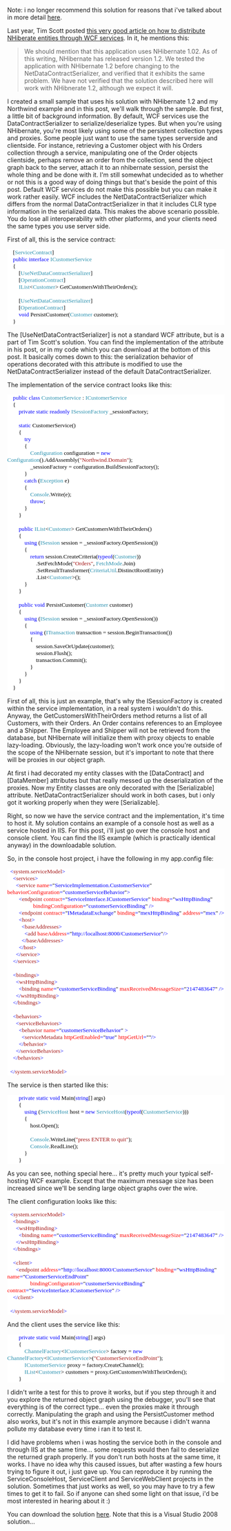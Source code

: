 Note: i no longer recommend this solution for reasons that i've talked about in more detail <a href="http://davybrion.com/blog/2010/05/why-you-shouldnt-expose-your-entities-through-your-services/">here</a>.

Last year, Tim Scott posted <a href="http://lunaverse.wordpress.com/2007/05/09/remoting-using-wcf-and-nhibernate/"> this very good article on how to distribute NHiberate entities through WCF services</a>. In it, he mentions this:

<blockquote>We should mention that this application uses NHibernate 1.02. As of this writing, NHibernate has released version 1.2. We tested the application with NHibernate 1.2 before changing to the NetDataContractSerializer, and verified that it exhibits the same problem. We have not verified that the solution described here will work with NHibnerate 1.2, although we expect it will.</blockquote>

I created a small sample that uses his solution with NHibernate 1.2 and my Northwind example and in this post, we'll walk through the sample.  But first, a little bit of background information.  By default, WCF services use the DataContractSerializer to serialize/deserialize types. But when you're using NHibernate, you're most likely using some of the persistent collection types and proxies. Some people just want to use the same types serverside and clientside. For instance, retrieving a Customer object with his Orders collection through a service, manipulating one of the Order objects clientside, perhaps remove an order from the collection, send the object graph back to the server, attach it to an nhibernate session, persist the whole thing and be done with it. I'm still somewhat undecided as to whether or not this is a good way of doing things but that's beside the point of this post. Default WCF services do not make this possible but you can make it work rather easily.  WCF includes the NetDataContractSerializer which differs from the normal DataContractSerializer in that it includes CLR type information in the serialized data. This makes the above scenario possible.  You do lose all interoperability with other platforms, and your clients need the same types you use server side.

First of all, this is the service contract:

<div style="font-family:Consolas;font-size:10pt;color:black;background:white;">
<p style="margin:0;">&nbsp;&nbsp;&nbsp; [<span style="color:#2b91af;">ServiceContract</span>]</p>
<p style="margin:0;">&nbsp;&nbsp;&nbsp; <span style="color:blue;">public</span> <span style="color:blue;">interface</span> <span style="color:#2b91af;">ICustomerService</span></p>
<p style="margin:0;">&nbsp;&nbsp;&nbsp; {</p>
<p style="margin:0;">&nbsp;&nbsp;&nbsp; &nbsp;&nbsp;&nbsp; [<span style="color:#2b91af;">UseNetDataContractSerializer</span>]</p>
<p style="margin:0;">&nbsp;&nbsp;&nbsp; &nbsp;&nbsp;&nbsp; [<span style="color:#2b91af;">OperationContract</span>]</p>
<p style="margin:0;">&nbsp;&nbsp;&nbsp; &nbsp;&nbsp;&nbsp; <span style="color:#2b91af;">IList</span>&lt;<span style="color:#2b91af;">Customer</span>&gt; GetCustomersWithTheirOrders();</p>
<p style="margin:0;">&nbsp;</p>
<p style="margin:0;">&nbsp;&nbsp;&nbsp; &nbsp;&nbsp;&nbsp; [<span style="color:#2b91af;">UseNetDataContractSerializer</span>]</p>
<p style="margin:0;">&nbsp;&nbsp;&nbsp; &nbsp;&nbsp;&nbsp; [<span style="color:#2b91af;">OperationContract</span>]</p>
<p style="margin:0;">&nbsp;&nbsp;&nbsp; &nbsp;&nbsp;&nbsp; <span style="color:blue;">void</span> PersistCustomer(<span style="color:#2b91af;">Customer</span> customer);</p>
<p style="margin:0;">&nbsp;&nbsp;&nbsp; }</p>
</div>

The [UseNetDataContractSerializer] is not a standard WCF attribute, but is a part of Tim Scott's solution. You can find the implementation of the attribute in his post, or in my code which you can download at the bottom of this post. It basically comes down to this: the serialization behavior of operations decorated with this attribute is modified to use the NetDataContractSerializer instead of the default DataContractSerializer.

The implementation of the service contract looks like this:

<div style="font-family:Consolas;font-size:10pt;color:black;background:white;">
<p style="margin:0;">&nbsp;&nbsp;&nbsp; <span style="color:blue;">public</span> <span style="color:blue;">class</span> <span style="color:#2b91af;">CustomerService</span> : <span style="color:#2b91af;">ICustomerService</span></p>
<p style="margin:0;">&nbsp;&nbsp;&nbsp; {</p>
<p style="margin:0;">&nbsp;&nbsp;&nbsp; &nbsp;&nbsp;&nbsp; <span style="color:blue;">private</span> <span style="color:blue;">static</span> <span style="color:blue;">readonly</span> <span style="color:#2b91af;">ISessionFactory</span> _sessionFactory;</p>
<p style="margin:0;">&nbsp;</p>
<p style="margin:0;">&nbsp;&nbsp;&nbsp; &nbsp;&nbsp;&nbsp; <span style="color:blue;">static</span> CustomerService()</p>
<p style="margin:0;">&nbsp;&nbsp;&nbsp; &nbsp;&nbsp;&nbsp; {</p>
<p style="margin:0;">&nbsp;&nbsp;&nbsp; &nbsp;&nbsp;&nbsp; &nbsp;&nbsp;&nbsp; <span style="color:blue;">try</span></p>
<p style="margin:0;">&nbsp;&nbsp;&nbsp; &nbsp;&nbsp;&nbsp; &nbsp;&nbsp;&nbsp; {</p>
<p style="margin:0;">&nbsp;&nbsp;&nbsp; &nbsp;&nbsp;&nbsp; &nbsp;&nbsp;&nbsp; &nbsp;&nbsp;&nbsp; <span style="color:#2b91af;">Configuration</span> configuration = <span style="color:blue;">new</span> <span style="color:#2b91af;">Configuration</span>().AddAssembly(<span style="color:#a31515;">"Northwind.Domain"</span>);</p>
<p style="margin:0;">&nbsp;&nbsp;&nbsp; &nbsp;&nbsp;&nbsp; &nbsp;&nbsp;&nbsp; &nbsp;&nbsp;&nbsp; _sessionFactory = configuration.BuildSessionFactory();</p>
<p style="margin:0;">&nbsp;&nbsp;&nbsp; &nbsp;&nbsp;&nbsp; &nbsp;&nbsp;&nbsp; }</p>
<p style="margin:0;">&nbsp;&nbsp;&nbsp; &nbsp;&nbsp;&nbsp; &nbsp;&nbsp;&nbsp; <span style="color:blue;">catch</span> (<span style="color:#2b91af;">Exception</span> e)</p>
<p style="margin:0;">&nbsp;&nbsp;&nbsp; &nbsp;&nbsp;&nbsp; &nbsp;&nbsp;&nbsp; {</p>
<p style="margin:0;">&nbsp;&nbsp;&nbsp; &nbsp;&nbsp;&nbsp; &nbsp;&nbsp;&nbsp; &nbsp;&nbsp;&nbsp; <span style="color:#2b91af;">Console</span>.Write(e);</p>
<p style="margin:0;">&nbsp;&nbsp;&nbsp; &nbsp;&nbsp;&nbsp; &nbsp;&nbsp;&nbsp; &nbsp;&nbsp;&nbsp; <span style="color:blue;">throw</span>;</p>
<p style="margin:0;">&nbsp;&nbsp;&nbsp; &nbsp;&nbsp;&nbsp; &nbsp;&nbsp;&nbsp; }</p>
<p style="margin:0;">&nbsp;&nbsp;&nbsp; &nbsp;&nbsp;&nbsp; }</p>
<p style="margin:0;">&nbsp;</p>
<p style="margin:0;">&nbsp;&nbsp;&nbsp; &nbsp;&nbsp;&nbsp; <span style="color:blue;">public</span> <span style="color:#2b91af;">IList</span>&lt;<span style="color:#2b91af;">Customer</span>&gt; GetCustomersWithTheirOrders()</p>
<p style="margin:0;">&nbsp;&nbsp;&nbsp; &nbsp;&nbsp;&nbsp; {</p>
<p style="margin:0;">&nbsp;&nbsp;&nbsp; &nbsp;&nbsp;&nbsp; &nbsp;&nbsp;&nbsp; <span style="color:blue;">using</span> (<span style="color:#2b91af;">ISession</span> session = _sessionFactory.OpenSession())</p>
<p style="margin:0;">&nbsp;&nbsp;&nbsp; &nbsp;&nbsp;&nbsp; &nbsp;&nbsp;&nbsp; {</p>
<p style="margin:0;">&nbsp;&nbsp;&nbsp; &nbsp;&nbsp;&nbsp; &nbsp;&nbsp;&nbsp; &nbsp;&nbsp;&nbsp; <span style="color:blue;">return</span> session.CreateCriteria(<span style="color:blue;">typeof</span>(<span style="color:#2b91af;">Customer</span>))</p>
<p style="margin:0;">&nbsp;&nbsp;&nbsp; &nbsp;&nbsp;&nbsp; &nbsp;&nbsp;&nbsp; &nbsp;&nbsp;&nbsp; &nbsp;&nbsp;&nbsp; .SetFetchMode(<span style="color:#a31515;">"Orders"</span>, <span style="color:#2b91af;">FetchMode</span>.Join)</p>
<p style="margin:0;">&nbsp;&nbsp;&nbsp; &nbsp;&nbsp;&nbsp; &nbsp;&nbsp;&nbsp; &nbsp;&nbsp;&nbsp; &nbsp;&nbsp;&nbsp; .SetResultTransformer(<span style="color:#2b91af;">CriteriaUtil</span>.DistinctRootEntity)</p>
<p style="margin:0;">&nbsp;&nbsp;&nbsp; &nbsp;&nbsp;&nbsp; &nbsp;&nbsp;&nbsp; &nbsp;&nbsp;&nbsp; &nbsp;&nbsp;&nbsp; .List&lt;<span style="color:#2b91af;">Customer</span>&gt;();</p>
<p style="margin:0;">&nbsp;&nbsp;&nbsp; &nbsp;&nbsp;&nbsp; &nbsp;&nbsp;&nbsp; }</p>
<p style="margin:0;">&nbsp;&nbsp;&nbsp; &nbsp;&nbsp;&nbsp; }</p>
<p style="margin:0;">&nbsp;</p>
<p style="margin:0;">&nbsp;&nbsp;&nbsp; &nbsp;&nbsp;&nbsp; <span style="color:blue;">public</span> <span style="color:blue;">void</span> PersistCustomer(<span style="color:#2b91af;">Customer</span> customer)</p>
<p style="margin:0;">&nbsp;&nbsp;&nbsp; &nbsp;&nbsp;&nbsp; {</p>
<p style="margin:0;">&nbsp;&nbsp;&nbsp; &nbsp;&nbsp;&nbsp; &nbsp;&nbsp;&nbsp; <span style="color:blue;">using</span> (<span style="color:#2b91af;">ISession</span> session = _sessionFactory.OpenSession())</p>
<p style="margin:0;">&nbsp;&nbsp;&nbsp; &nbsp;&nbsp;&nbsp; &nbsp;&nbsp;&nbsp; {</p>
<p style="margin:0;">&nbsp;&nbsp;&nbsp; &nbsp;&nbsp;&nbsp; &nbsp;&nbsp;&nbsp; &nbsp;&nbsp;&nbsp; <span style="color:blue;">using</span> (<span style="color:#2b91af;">ITransaction</span> transaction = session.BeginTransaction())</p>
<p style="margin:0;">&nbsp;&nbsp;&nbsp; &nbsp;&nbsp;&nbsp; &nbsp;&nbsp;&nbsp; &nbsp;&nbsp;&nbsp; {</p>
<p style="margin:0;">&nbsp;&nbsp;&nbsp; &nbsp;&nbsp;&nbsp; &nbsp;&nbsp;&nbsp; &nbsp;&nbsp;&nbsp; &nbsp;&nbsp;&nbsp; session.SaveOrUpdate(customer);</p>
<p style="margin:0;">&nbsp;&nbsp;&nbsp; &nbsp;&nbsp;&nbsp; &nbsp;&nbsp;&nbsp; &nbsp;&nbsp;&nbsp; &nbsp;&nbsp;&nbsp; session.Flush();</p>
<p style="margin:0;">&nbsp;&nbsp;&nbsp; &nbsp;&nbsp;&nbsp; &nbsp;&nbsp;&nbsp; &nbsp;&nbsp;&nbsp; &nbsp;&nbsp;&nbsp; transaction.Commit();</p>
<p style="margin:0;">&nbsp;&nbsp;&nbsp; &nbsp;&nbsp;&nbsp; &nbsp;&nbsp;&nbsp; &nbsp;&nbsp;&nbsp; }</p>
<p style="margin:0;">&nbsp;&nbsp;&nbsp; &nbsp;&nbsp;&nbsp; &nbsp;&nbsp;&nbsp; }</p>
<p style="margin:0;">&nbsp;&nbsp;&nbsp; &nbsp;&nbsp;&nbsp; }</p>
<p style="margin:0;">&nbsp;&nbsp;&nbsp; }</p>
</div>

First of all, this is just an example, that's why the ISessionFactory is created within the service implementation, in a real system i wouldn't do this.  Anyway, the GetCustomersWithTheirOrders method returns a list of all Customers, with their Orders.  An Order contains references to an Employee and a Shipper.  The Employee and Shipper will not be retrieved from the database, but NHibernate will initialize them with proxy objects to enable lazy-loading.  Obviously, the lazy-loading won't work once you're outside of the scope of the NHibernate session, but it's important to note that there will be proxies in our object graph.

At first i had decorated my entity classes with the [DataContract] and [DataMember] attributes but that really messed up the deserialization of the proxies. Now my Entity classes are only decorated with the [Serializable] attribute. NetDataContractSerializer should work in both cases, but i only got it working properly when they were [Serializable].

Right, so now we have the service contract and the implementation, it's time to host it. My solution contains an example of a console host as well as a service hosted in IIS. For this post, i'll just go over the console host and console client. You can find the IIS example (which is practically identical anyway) in the downloadable solution.

So, in the console host project, i have the following in my app.config file:

<div style="font-family:Consolas;font-size:10pt;color:black;background:white;">
<p style="margin:0;"><span style="color:blue;">&nbsp; &lt;</span><span style="color:#a31515;">system.serviceModel</span><span style="color:blue;">&gt;</span></p>
<p style="margin:0;"><span style="color:blue;">&nbsp; &nbsp; &lt;</span><span style="color:#a31515;">services</span><span style="color:blue;">&gt;</span></p>
<p style="margin:0;"><span style="color:blue;">&nbsp; &nbsp; &nbsp; &lt;</span><span style="color:#a31515;">service</span><span style="color:blue;"> </span><span style="color:red;">name</span><span style="color:blue;">=</span>"<span style="color:blue;">ServiceImplementation.CustomerService</span>"<span style="color:blue;"> </span><span style="color:red;">behaviorConfiguration</span><span style="color:blue;">=</span>"<span style="color:blue;">customerServiceBehavior</span>"<span style="color:blue;">&gt;</span></p>
<p style="margin:0;"><span style="color:blue;">&nbsp; &nbsp; &nbsp; &nbsp; &lt;</span><span style="color:#a31515;">endpoint</span><span style="color:blue;"> </span><span style="color:red;">contract</span><span style="color:blue;">=</span>"<span style="color:blue;">ServiceInterface.ICustomerService</span>"<span style="color:blue;"> </span><span style="color:red;">binding</span><span style="color:blue;">=</span>"<span style="color:blue;">wsHttpBinding</span>"<span style="color:blue;"> </span></p>
<p style="margin:0;"><span style="color:blue;">&nbsp; &nbsp; &nbsp; &nbsp; &nbsp; &nbsp; &nbsp; &nbsp; &nbsp; </span><span style="color:red;">bindingConfiguration</span><span style="color:blue;">=</span>"<span style="color:blue;">customerServiceBinding</span>"<span style="color:blue;"> /&gt;</span></p>
<p style="margin:0;"><span style="color:blue;">&nbsp; &nbsp; &nbsp; &nbsp; &lt;</span><span style="color:#a31515;">endpoint</span><span style="color:blue;"> </span><span style="color:red;">contract</span><span style="color:blue;">=</span>"<span style="color:blue;">IMetadataExchange</span>"<span style="color:blue;"> </span><span style="color:red;">binding</span><span style="color:blue;">=</span>"<span style="color:blue;">mexHttpBinding</span>"<span style="color:blue;"> </span><span style="color:red;">address</span><span style="color:blue;">=</span>"<span style="color:blue;">mex</span>"<span style="color:blue;"> /&gt;</span></p>
<p style="margin:0;"><span style="color:blue;">&nbsp; &nbsp; &nbsp; &nbsp; &lt;</span><span style="color:#a31515;">host</span><span style="color:blue;">&gt;</span></p>
<p style="margin:0;"><span style="color:blue;">&nbsp; &nbsp; &nbsp; &nbsp; &nbsp; &lt;</span><span style="color:#a31515;">baseAddresses</span><span style="color:blue;">&gt;</span></p>
<p style="margin:0;"><span style="color:blue;">&nbsp; &nbsp; &nbsp; &nbsp; &nbsp; &nbsp; &lt;</span><span style="color:#a31515;">add</span><span style="color:blue;"> </span><span style="color:red;">baseAddress</span><span style="color:blue;">=</span>"<span style="color:blue;">http://localhost:8000/CustomerService</span>"<span style="color:blue;">/&gt;</span></p>
<p style="margin:0;"><span style="color:blue;">&nbsp; &nbsp; &nbsp; &nbsp; &nbsp; &lt;/</span><span style="color:#a31515;">baseAddresses</span><span style="color:blue;">&gt;</span></p>
<p style="margin:0;"><span style="color:blue;">&nbsp; &nbsp; &nbsp; &nbsp; &lt;/</span><span style="color:#a31515;">host</span><span style="color:blue;">&gt;</span></p>
<p style="margin:0;"><span style="color:blue;">&nbsp; &nbsp; &nbsp; &lt;/</span><span style="color:#a31515;">service</span><span style="color:blue;">&gt;</span></p>
<p style="margin:0;"><span style="color:blue;">&nbsp; &nbsp; &lt;/</span><span style="color:#a31515;">services</span><span style="color:blue;">&gt;</span></p>
<p style="margin:0;">&nbsp;</p>
<p style="margin:0;"><span style="color:blue;">&nbsp; &nbsp; &lt;</span><span style="color:#a31515;">bindings</span><span style="color:blue;">&gt;</span></p>
<p style="margin:0;"><span style="color:blue;">&nbsp; &nbsp; &nbsp; &lt;</span><span style="color:#a31515;">wsHttpBinding</span><span style="color:blue;">&gt;</span></p>
<p style="margin:0;"><span style="color:blue;">&nbsp; &nbsp; &nbsp; &nbsp; &lt;</span><span style="color:#a31515;">binding</span><span style="color:blue;"> </span><span style="color:red;">name</span><span style="color:blue;">=</span>"<span style="color:blue;">customerServiceBinding</span>"<span style="color:blue;"> </span><span style="color:red;">maxReceivedMessageSize</span><span style="color:blue;">=</span>"<span style="color:blue;">2147483647</span>"<span style="color:blue;"> /&gt;</span></p>
<p style="margin:0;"><span style="color:blue;">&nbsp; &nbsp; &nbsp; &lt;/</span><span style="color:#a31515;">wsHttpBinding</span><span style="color:blue;">&gt;</span></p>
<p style="margin:0;"><span style="color:blue;">&nbsp; &nbsp; &lt;/</span><span style="color:#a31515;">bindings</span><span style="color:blue;">&gt;</span></p>
<p style="margin:0;">&nbsp;</p>
<p style="margin:0;"><span style="color:blue;">&nbsp; &nbsp; &lt;</span><span style="color:#a31515;">behaviors</span><span style="color:blue;">&gt;</span></p>
<p style="margin:0;"><span style="color:blue;">&nbsp; &nbsp; &nbsp; &lt;</span><span style="color:#a31515;">serviceBehaviors</span><span style="color:blue;">&gt;</span></p>
<p style="margin:0;"><span style="color:blue;">&nbsp; &nbsp; &nbsp; &nbsp; &lt;</span><span style="color:#a31515;">behavior</span><span style="color:blue;"> </span><span style="color:red;">name</span><span style="color:blue;">=</span>"<span style="color:blue;">customerServiceBehavior</span>"<span style="color:blue;"> &gt;</span></p>
<p style="margin:0;"><span style="color:blue;">&nbsp; &nbsp; &nbsp; &nbsp; &nbsp; &lt;</span><span style="color:#a31515;">serviceMetadata</span><span style="color:blue;"> </span><span style="color:red;">httpGetEnabled</span><span style="color:blue;">=</span>"<span style="color:blue;">true</span>"<span style="color:blue;"> </span><span style="color:red;">httpGetUrl</span><span style="color:blue;">=</span>""<span style="color:blue;">/&gt;</span></p>
<p style="margin:0;"><span style="color:blue;">&nbsp; &nbsp; &nbsp; &nbsp; &lt;/</span><span style="color:#a31515;">behavior</span><span style="color:blue;">&gt;</span></p>
<p style="margin:0;"><span style="color:blue;">&nbsp; &nbsp; &nbsp; &lt;/</span><span style="color:#a31515;">serviceBehaviors</span><span style="color:blue;">&gt;</span></p>
<p style="margin:0;"><span style="color:blue;">&nbsp; &nbsp; &lt;/</span><span style="color:#a31515;">behaviors</span><span style="color:blue;">&gt;</span></p>
<p style="margin:0;">&nbsp;</p>
<p style="margin:0;"><span style="color:blue;">&nbsp; &lt;/</span><span style="color:#a31515;">system.serviceModel</span><span style="color:blue;">&gt;</span></p>
</div>

The service is then started like this:

<div style="font-family:Consolas;font-size:10pt;color:black;background:white;">
<p style="margin:0;">&nbsp;&nbsp;&nbsp; &nbsp;&nbsp;&nbsp; <span style="color:blue;">private</span> <span style="color:blue;">static</span> <span style="color:blue;">void</span> Main(<span style="color:blue;">string</span>[] args)</p>
<p style="margin:0;">&nbsp;&nbsp;&nbsp; &nbsp;&nbsp;&nbsp; {</p>
<p style="margin:0;">&nbsp;&nbsp;&nbsp; &nbsp;&nbsp;&nbsp; &nbsp;&nbsp;&nbsp; <span style="color:blue;">using</span> (<span style="color:#2b91af;">ServiceHost</span> host = <span style="color:blue;">new</span> <span style="color:#2b91af;">ServiceHost</span>(<span style="color:blue;">typeof</span>(<span style="color:#2b91af;">CustomerService</span>)))</p>
<p style="margin:0;">&nbsp;&nbsp;&nbsp; &nbsp;&nbsp;&nbsp; &nbsp;&nbsp;&nbsp; {</p>
<p style="margin:0;">&nbsp;&nbsp;&nbsp; &nbsp;&nbsp;&nbsp; &nbsp;&nbsp;&nbsp; &nbsp;&nbsp;&nbsp; host.Open();</p>
<p style="margin:0;">&nbsp;</p>
<p style="margin:0;">&nbsp;&nbsp;&nbsp; &nbsp;&nbsp;&nbsp; &nbsp;&nbsp;&nbsp; &nbsp;&nbsp;&nbsp; <span style="color:#2b91af;">Console</span>.WriteLine(<span style="color:#a31515;">"press ENTER to quit"</span>);</p>
<p style="margin:0;">&nbsp;&nbsp;&nbsp; &nbsp;&nbsp;&nbsp; &nbsp;&nbsp;&nbsp; &nbsp;&nbsp;&nbsp; <span style="color:#2b91af;">Console</span>.ReadLine();</p>
<p style="margin:0;">&nbsp;&nbsp;&nbsp; &nbsp;&nbsp;&nbsp; &nbsp;&nbsp;&nbsp; }</p>
<p style="margin:0;">&nbsp;&nbsp;&nbsp; &nbsp;&nbsp;&nbsp; }</p>
</div>

As you can see, nothing special here... it's pretty much your typical self-hosting WCF example.  Except that the maximum message size has been increased since we'll be sending large object graphs over the wire.

The client configuration looks like this:

<div style="font-family:Consolas;font-size:10pt;color:black;background:white;">
<p style="margin:0;"><span style="color:blue;">&nbsp; &lt;</span><span style="color:#a31515;">system.serviceModel</span><span style="color:blue;">&gt;</span></p>
<p style="margin:0;"><span style="color:blue;">&nbsp; &nbsp; &lt;</span><span style="color:#a31515;">bindings</span><span style="color:blue;">&gt;</span></p>
<p style="margin:0;"><span style="color:blue;">&nbsp; &nbsp; &nbsp; &lt;</span><span style="color:#a31515;">wsHttpBinding</span><span style="color:blue;">&gt;</span></p>
<p style="margin:0;"><span style="color:blue;">&nbsp; &nbsp; &nbsp; &nbsp; &lt;</span><span style="color:#a31515;">binding</span><span style="color:blue;"> </span><span style="color:red;">name</span><span style="color:blue;">=</span>"<span style="color:blue;">customerServiceBinding</span>"<span style="color:blue;"> </span><span style="color:red;">maxReceivedMessageSize</span><span style="color:blue;">=</span>"<span style="color:blue;">2147483647</span>"<span style="color:blue;"> /&gt;</span></p>
<p style="margin:0;"><span style="color:blue;">&nbsp; &nbsp; &nbsp; &lt;/</span><span style="color:#a31515;">wsHttpBinding</span><span style="color:blue;">&gt;</span></p>
<p style="margin:0;"><span style="color:blue;">&nbsp; &nbsp; &lt;/</span><span style="color:#a31515;">bindings</span><span style="color:blue;">&gt;</span></p>
<p style="margin:0;">&nbsp;</p>
<p style="margin:0;"><span style="color:blue;">&nbsp; &nbsp; &lt;</span><span style="color:#a31515;">client</span><span style="color:blue;">&gt;</span></p>
<p style="margin:0;"><span style="color:blue;">&nbsp; &nbsp; &nbsp; &lt;</span><span style="color:#a31515;">endpoint</span><span style="color:blue;"> </span><span style="color:red;">address</span><span style="color:blue;">=</span>"<span style="color:blue;">http://localhost:8000/CustomerService</span>"<span style="color:blue;"> </span><span style="color:red;">binding</span><span style="color:blue;">=</span>"<span style="color:blue;">wsHttpBinding</span>"<span style="color:blue;"> </span><span style="color:red;">name</span><span style="color:blue;">=</span>"<span style="color:blue;">CustomerServiceEndPoint</span>"</p>
<p style="margin:0;"><span style="color:blue;">&nbsp; &nbsp; &nbsp; &nbsp; &nbsp; &nbsp; &nbsp; &nbsp; </span><span style="color:red;">bindingConfiguration</span><span style="color:blue;">=</span>"<span style="color:blue;">customerServiceBinding</span>"<span style="color:blue;"> </span><span style="color:red;">contract</span><span style="color:blue;">=</span>"<span style="color:blue;">ServiceInterface.ICustomerService</span>"<span style="color:blue;"> /&gt;</span></p>
<p style="margin:0;"><span style="color:blue;">&nbsp; &nbsp; &lt;/</span><span style="color:#a31515;">client</span><span style="color:blue;">&gt;</span></p>
<p style="margin:0;">&nbsp;</p>
<p style="margin:0;"><span style="color:blue;">&nbsp; &lt;/</span><span style="color:#a31515;">system.serviceModel</span><span style="color:blue;">&gt;</span></p>
</div>

And the client uses the service like this:

<div style="font-family:Consolas;font-size:10pt;color:black;background:white;">
<p style="margin:0;">&nbsp;&nbsp;&nbsp; &nbsp;&nbsp;&nbsp; <span style="color:blue;">private</span> <span style="color:blue;">static</span> <span style="color:blue;">void</span> Main(<span style="color:blue;">string</span>[] args)</p>
<p style="margin:0;">&nbsp;&nbsp;&nbsp; &nbsp;&nbsp;&nbsp; {</p>
<p style="margin:0;">&nbsp;&nbsp;&nbsp; &nbsp;&nbsp;&nbsp; &nbsp;&nbsp;&nbsp; <span style="color:#2b91af;">ChannelFactory</span>&lt;<span style="color:#2b91af;">ICustomerService</span>&gt; factory = <span style="color:blue;">new</span> <span style="color:#2b91af;">ChannelFactory</span>&lt;<span style="color:#2b91af;">ICustomerService</span>&gt;(<span style="color:#a31515;">"CustomerServiceEndPoint"</span>);</p>
<p style="margin:0;">&nbsp;&nbsp;&nbsp; &nbsp;&nbsp;&nbsp; &nbsp;&nbsp;&nbsp; <span style="color:#2b91af;">ICustomerService</span> proxy = factory.CreateChannel();</p>
<p style="margin:0;">&nbsp;&nbsp;&nbsp; &nbsp;&nbsp;&nbsp; &nbsp;&nbsp;&nbsp; <span style="color:#2b91af;">IList</span>&lt;<span style="color:#2b91af;">Customer</span>&gt; customers = proxy.GetCustomersWithTheirOrders();</p>
<p style="margin:0;">&nbsp;&nbsp;&nbsp; &nbsp;&nbsp;&nbsp; }</p>
</div>

I didn't write a test for this to prove it works, but if you step through it and you explore the returned object graph using the debugger, you'll see that everything is of the correct type... even the proxies make it through correctly. Manipulating the graph and using the PersistCustomer method also works, but it's not in this example anymore because i didn't wanna pollute my database every time i ran it to test it.

I did have problems when i was hosting the service both in the console and through IIS at the same time... some requests would then fail to deserialize the returned graph properly. If you don't run both hosts at the same time, it works.  I have no idea why this caused issues, but after wasting a few hours trying to figure it out, i just gave up.  You can reproduce it by running the ServiceConsoleHost, ServiceClient and ServiceWebClient projects in the solution.  Sometimes that just works as well, so you may have to try a few times to get it to fail. So if anyone can shed some light on that issue, i'd be most interested in hearing about it :)

You can download the solution <a href="http://davybrion.com/NHibernateAndWcfExample.zip">here</a>.  Note that this is a Visual Studio 2008 solution...
